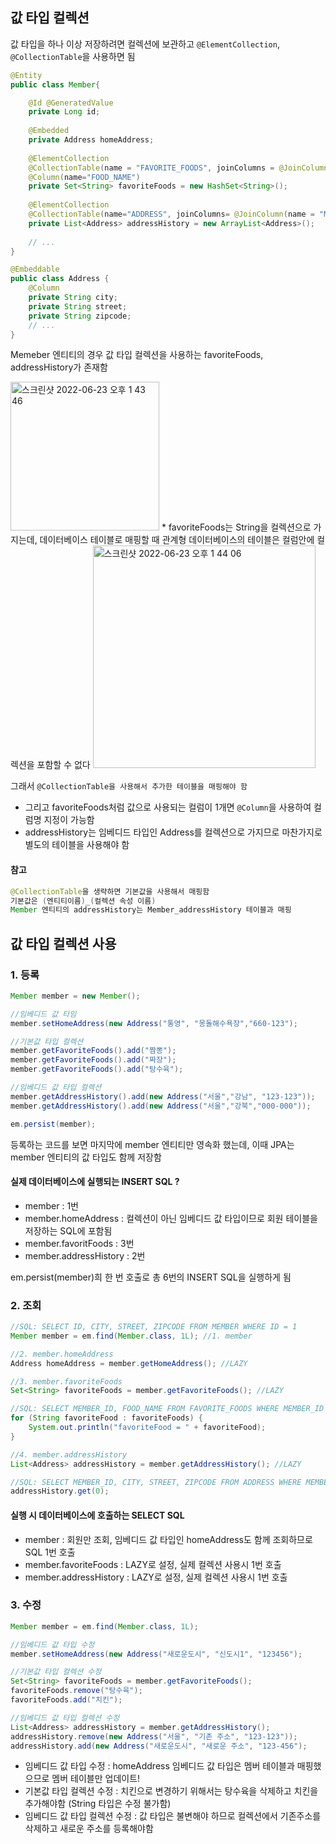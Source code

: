 ## 값 타입 컬렉션

값 타입을 하나 이상 저장하려면 컬렉션에 보관하고 ```@ElementCollection```, ```@CollectionTable```을 사용하면 됨

```java
@Entity
public class Member{

    @Id @GeneratedValue
    private Long id;
    
    @Embedded
    private Address homeAddress;
    
    @ElementCollection
    @CollectionTable(name = "FAVORITE_FOODS", joinColumns = @JoinColumn(name = "MEBER_ID"))
    @Column(name="FOOD_NAME")
    private Set<String> favoriteFoods = new HashSet<String>();
     
    @ElementCollection
    @CollectionTable(name="ADDRESS", joinColumns= @JoinColumn(name = "MEMBER_ID"))
    private List<Address> addressHistory = new ArrayList<Address>();
    
    // ...
}

@Embeddable
public class Address {
    @Column
    private String city;
    private String street;
    private String zipcode;
    // ...
}
```
Memeber 엔티티의 경우 값 타입 컬렉션을 사용하는 favoriteFoods, addressHistory가 존재함

<img width="238" alt="스크린샷 2022-06-23 오후 1 43 46" src="https://user-images.githubusercontent.com/97823928/175210877-edca38d1-cea7-4786-823a-fadaebab8b41.png">
* favoriteFoods는 String을 컬렉션으로 가지는데, 데이터베이스 테이블로 매핑할 때 관계형 데이터베이스의 테이블은 컬럼안에 컬렉션을 포함할 수 없다
 
<img width="356" alt="스크린샷 2022-06-23 오후 1 44 06" src="https://user-images.githubusercontent.com/97823928/175210893-b756d151-89fa-4f5f-a6db-b26ab40ee039.png">

그래서 ```@CollectionTable을 사용해서 추가한 테이블을 매핑해야 함```
* 그리고 favoriteFoods처럼 값으로 사용되는 컬럼이 1개면 ```@Column```을 사용하여 컬럼명 지정이 가능함
* addressHistory는 임베디드 타입인 Address를 컬렉션으로 가지므로 마찬가지로 별도의 테이블을 사용해야 함

#### 참고

```java
@CollectionTable을 생략하면 기본값을 사용해서 매핑함
기본값은 (엔티티이름)_(컬렉션 속성 이름)
Member 엔티티의 addressHistory는 Member_addressHistory 테이블과 매핑
```

## 값 타입 컬렉션 사용

### 1. 등록
```java
Member member = new Member();

//임베디드 값 타임
member.setHomeAddress(new Address("통영", "몽돌해수욕장","660-123");

//기본값 타입 컬렉션
member.getFavoriteFoods().add("짬뽕");
member.getFavoriteFoods().add("짜장");
member.getFavoriteFoods().add("탕수육");

//임베디드 값 타입 컬렉션
member.getAddressHistory().add(new Address("서울","강남", "123-123"));
member.getAddressHistory().add(new Address("서울","강북","000-000"));

em.persist(member);
```

등록하는 코드를 보면 마지막에 member 엔티티만 영속화 했는데, 이때 JPA는 member 엔티티의 값 타입도 함께 저장함

#### 실제 데이터베이스에 실행되는 INSERT SQL ?

* member : 1번
* member.homeAddress : 컬렉션이 아닌 임베디드 값 타입이므로 회원 테이블을 저장하는 SQL에 포함됨
* member.favoritFoods : 3번
* member.addressHistory : 2번

em.persist(member)희 한 번 호출로 총 6번의 INSERT SQL을 실행하게 됨 


### 2. 조회

```java
//SQL: SELECT ID, CITY, STREET, ZIPCODE FROM MEMBER WHERE ID = 1
Member member = em.find(Member.class, 1L); //1. member

//2. member.homeAddress
Address homeAddress = member.getHomeAddress(); //LAZY

//3. member.favoriteFoods
Set<String> favoriteFoods = member.getFavoriteFoods(); //LAZY

//SQL: SELECT MEMBER_ID, FOOD_NAME FROM FAVORITE_FOODS WHERE MEMBER_ID = 1
for (String favoriteFood : favoriteFoods) {
    System.out.println("favoriteFood = " + favoriteFood);
}

//4. member.addressHistory
List<Address> addressHistory = member.getAddressHistory(); //LAZY

//SQL: SELECT MEMBER_ID, CITY, STREET, ZIPCODE FROM ADDRESS WHERE MEMBER_ID = 1
addressHistory.get(0);
```

#### 실행 시 데이터베이스에 호출하는 SELECT SQL
* member : 회원만 조회, 임베디드 값 타입인 homeAddress도 함께 조회하므로 SQL 1번 호출
* member.favoriteFoods : LAZY로 설정, 실제 컬렉션 사용시 1번 호출
* member.addressHistory : LAZY로 설정, 실제 컬렉션 사용시 1번 호출

### 3. 수정

```java
Member member = em.find(Member.class, 1L);

//임베디드 값 타입 수정
member.setHomeAddress(new Address("새로운도시", "신도시1", "123456");

//기본값 타입 컬렉션 수정
Set<String> favoriteFoods = member.getFavoriteFoods();
favoriteFoods.remove("탕수육");
favoriteFoods.add("치킨");

//임베디드 값 타입 컬렉션 수정
List<Address> addressHistory = member.getAddressHistory();
addressHistory.remove(new Address("서울", "기존 주소", "123-123"));
addressHistory.add(new Address("새로운도시", "새로운 주소", "123-456");
```

* 임베디드 값 타입 수정 : homeAddress 임베디드 값 타입은 멤버 테이블과 매핑했으므로 멤버 테이블만 업데이트!
* 기본값 타입 컬렉션 수정 : 치킨으로 변경하기 위해서는 탕수육을 삭제하고 치킨을 추가해야함 (String 타입은 수정 불가함)
* 임베디드 값 타입 컬렉션 수정 : 값 타입은 불변해야 하므로 컬렉션에서 기존주소를 삭제하고 새로운 주소를 등록해야함 
